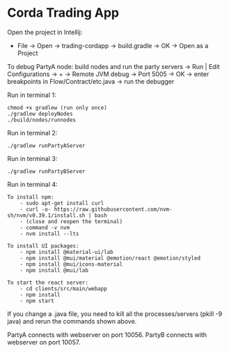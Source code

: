 # Corda Trading App
Open the project in Intellij:
- File -> Open -> trading-cordapp -> build.gradle -> OK -> Open as a Project

To debug PartyA node:
build nodes and run the party servers -> Run | Edit Configurations -> + -> Remote JVM debug -> Port 5005 -> OK -> enter breakpoints in Flow/Contract/etc.java -> run the debugger

Run in terminal 1:
```
chmod +x gradlew (run only once)
./gradlew deployNodes
./build/nodes/runnodes
```
Run in terminal 2:
```
./gradlew runPartyAServer
```
Run in terminal 3:
```
./gradlew runPartyBServer
```

Run in terminal 4:
```
To install npm:
    - sudo apt-get install curl
    - curl -o- https://raw.githubusercontent.com/nvm-sh/nvm/v0.39.1/install.sh | bash
    - (close and reopen the terminal)
    - command -v nvm
    - nvm install --lts
    
To install UI packages:
    - npm install @material-ui/lab
    - npm install @mui/material @emotion/react @emotion/styled
    - npm install @mui/icons-material
    - npm install @mui/lab

To start the react server:
    - cd clients/src/main/webapp
    - npm install 
    - npm start
```

If you change a .java file, you need to kill all the processes/servers (pkill -9 java) and rerun the commands shown above.

PartyA connects with webserver on port 10056.
PartyB connects with webserver on port 10057.